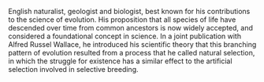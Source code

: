 <!--
title:       Charles Darwin
subtitle:    12 February 1809 – 19 April 1882
from:        1809
to:          1882
short:       English naturalist, geologist and biologist, best known for his contributions to the science of evolution. His proposition that all species of life have descended over time from common ancestors is now widely accepted, and considered a foundational concept in science. In a joint publication with Alfred Russel Wallace, he introduced his scientific theory that this branching pattern of evolution resulted from a process that he called natural selection, in which the struggle for existence has a similar effect to the artificial selection involved in selective breeding.
imageUrl:    https://upload.wikimedia.org/wikipedia/commons/thumb/3/3e/Charles_Robert_Darwin_by_John_Collier.jpg/440px-Charles_Robert_Darwin_by_John_Collier.jpg
wikiUrl:     https://wikipedia.org/wiki/Charles_Darwin
-->


English naturalist, geologist and biologist, best known for his contributions to the science of evolution. His proposition that all species of life have descended over time from common ancestors is now widely accepted, and considered a foundational concept in science. In a joint publication with Alfred Russel Wallace, he introduced his scientific theory that this branching pattern of evolution resulted from a process that he called natural selection, in which the struggle for existence has a similar effect to the artificial selection involved in selective breeding.